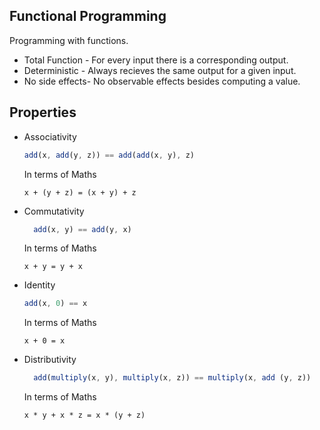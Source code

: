 ## Functional Programming
  Programming with functions.

- Total Function - For every input there is a corresponding output.
- Deterministic - Always recieves the same output for a given input.
- No side effects- No observable effects besides computing a value.

## Properties
- Associativity 
  ```javascript
  add(x, add(y, z)) == add(add(x, y), z)
  ```
  In terms of Maths
  ```
  x + (y + z) = (x + y) + z
  ```
- Commutativity
  ```javascript
    add(x, y) == add(y, x)
  ```
  In terms of Maths
  ```
  x + y = y + x
  ```
- Identity 
  ```javascript
  add(x, 0) == x
  ```
  In terms of Maths
  ```
  x + 0 = x
  ```
- Distributivity 
  ```javascript
    add(multiply(x, y), multiply(x, z)) == multiply(x, add (y, z))
    ```
  In terms of Maths
  ```
  x * y + x * z = x * (y + z)
  ```
